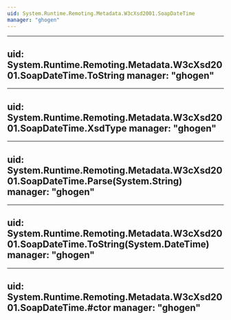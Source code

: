 ```yaml
---
uid: System.Runtime.Remoting.Metadata.W3cXsd2001.SoapDateTime
manager: "ghogen"
---
```


---
uid: System.Runtime.Remoting.Metadata.W3cXsd2001.SoapDateTime.ToString
manager: "ghogen"
---

---
uid: System.Runtime.Remoting.Metadata.W3cXsd2001.SoapDateTime.XsdType
manager: "ghogen"
---

---
uid: System.Runtime.Remoting.Metadata.W3cXsd2001.SoapDateTime.Parse(System.String)
manager: "ghogen"
---

---
uid: System.Runtime.Remoting.Metadata.W3cXsd2001.SoapDateTime.ToString(System.DateTime)
manager: "ghogen"
---

---
uid: System.Runtime.Remoting.Metadata.W3cXsd2001.SoapDateTime.#ctor
manager: "ghogen"
---
